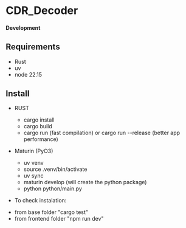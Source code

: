 # CDR_Decoder




#### Development

## Requirements

 - Rust
 - uv
 - node 22.15

## Install

* RUST
    - cargo install
    - cargo build
    - cargo run (fast compilation) or cargo run --release (better app performance)

* Maturin (PyO3)
    - uv venv
    - source .venv/bin/activate
    - uv sync
    - maturin develop (will create the python package)
    - python python/main.py 


* To check instalation:
- from base folder "cargo test"
- from frontend folder "npm run dev"
